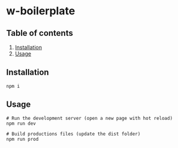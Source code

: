 # w-boilerplate

## Table of contents

1. [Installation](#installation)
2. [Usage](#usage)

## Installation

```shell script
npm i
```

## Usage

```shell script
# Run the development server (open a new page with hot reload)
npm run dev

# Build productions files (update the dist folder)
npm run prod 
```

